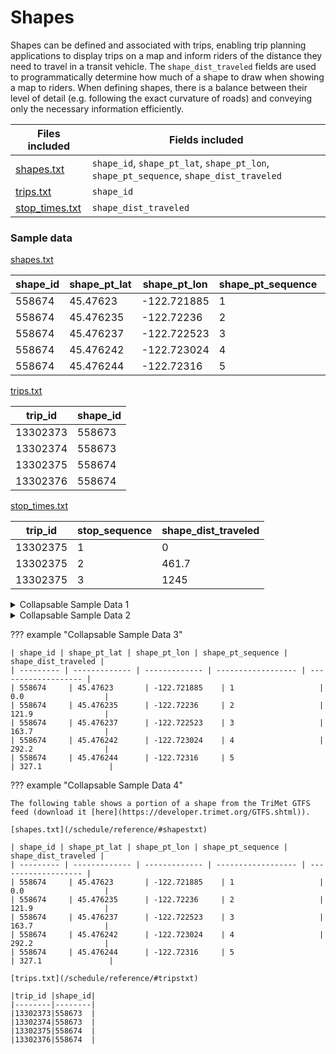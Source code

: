# Shapes
Shapes can be defined and associated with trips, enabling trip planning applications to display trips on a map and inform riders of the distance they need to travel in a transit vehicle. The `shape_dist_traveled` fields are used to programmatically determine how much of a shape to draw when showing a map to riders.
When defining shapes, there is a balance between their level of detail (e.g. following the exact curvature of roads) and conveying only the necessary information efficiently.

|Files included                             |Fields included            |
|----------------------------------|-------------------|
|[shapes.txt](/schedule/reference/#shapestxt)                        |`shape_id`, `shape_pt_lat`, `shape_pt_lon`, `shape_pt_sequence`, `shape_dist_traveled`           |
|[trips.txt](/schedule/reference/#tripstxt)                         |`shape_id`           |
|[stop_times.txt](/schedule/reference/#stop_timestxt)                    |`shape_dist_traveled`|

### Sample data
[shapes.txt](/schedule/reference/#shapestxt)

| shape_id | shape_pt_lat | shape_pt_lon | shape_pt_sequence | shape_dist_traveled |
| --------- | ------------- | ------------- | ------------------ | ------------------- |
| 558674     | 45.47623       | -122.721885    | 1                   | 0.0                  |
| 558674     | 45.476235      | -122.72236     | 2                   | 121.9                |
| 558674     | 45.476237      | -122.722523    | 3                   | 163.7                |
| 558674     | 45.476242      | -122.723024    | 4                   | 292.2                |
| 558674     | 45.476244      | -122.72316     | 5                    | 327.1               |

[trips.txt](/schedule/reference/#tripstxt)

|trip_id |shape_id|
|--------|--------|
|13302373|558673  |
|13302374|558673  |
|13302375|558674  |
|13302376|558674  |

[stop_times.txt](/schedule/reference/#stop_timestxt)

|trip_id |stop_sequence|shape_dist_traveled|
|--------|-------------|-------------------|
|13302375|1            |0                  |
|13302375|2            |461.7              |
|13302375|3            |1245               |

<details><summary>Collapsable Sample Data 1</summary>
    
The following table shows a portion of a shape from the TriMet GTFS feed (download it [here](https://developer.trimet.org/GTFS.shtml)).

[shapes.txt](/schedule/reference/#shapestxt)

| shape_id | shape_pt_lat | shape_pt_lon | shape_pt_sequence | shape_dist_traveled |
| --------- | ------------- | ------------- | ------------------ | ------------------- |
| 558674     | 45.47623       | -122.721885    | 1                   | 0.0                  |
| 558674     | 45.476235      | -122.72236     | 2                   | 121.9                |
| 558674     | 45.476237      | -122.722523    | 3                   | 163.7                |
| 558674     | 45.476242      | -122.723024    | 4                   | 292.2                |
| 558674     | 45.476244      | -122.72316     | 5                    | 327.1               |

</details>

<details><summary>Collapsable Sample Data 2</summary>

<p style="font-size:16px">
The following table shows a portion of a shape from the TriMet GTFS feed (download it <a href="https://developer.trimet.org/GTFS.shtml">here</a>). <br><br>

<a href="https://staging.gtfs.org/documentation/schedule/reference/#shapestxt">shapes.txt</a> <br>
</p>

<table>
  <tr>
    <th>shape_id</td>
    <th>shape_pt_lat</td>
    <th>shape_pt_lon</td>
    <th>shape_pt_sequence</td>
    <th>shape_dist_traveled</td>
  </tr>
  <tr>
    <td>558674</td>
    <td>45.47623</td>
    <td>-122.721885</td>
    <td>1</td>
    <td>0.0</td>
  </tr>
  <tr>
    <td>558674</td>
    <td>45.476235</td>
    <td>-122.72236</td>
    <td>2</td>
    <td>121.0</td>
  </tr>
</table>

</details>

??? example "Collapsable Sample Data 3"

    | shape_id | shape_pt_lat | shape_pt_lon | shape_pt_sequence | shape_dist_traveled |
    | --------- | ------------- | ------------- | ------------------ | ------------------- |
    | 558674     | 45.47623       | -122.721885    | 1                   | 0.0                  |
    | 558674     | 45.476235      | -122.72236     | 2                   | 121.9                |
    | 558674     | 45.476237      | -122.722523    | 3                   | 163.7                |
    | 558674     | 45.476242      | -122.723024    | 4                   | 292.2                |
    | 558674     | 45.476244      | -122.72316     | 5                    | 327.1               |

??? example "Collapsable Sample Data 4"

    The following table shows a portion of a shape from the TriMet GTFS feed (download it [here](https://developer.trimet.org/GTFS.shtml)).

    [shapes.txt](/schedule/reference/#shapestxt)

    | shape_id | shape_pt_lat | shape_pt_lon | shape_pt_sequence | shape_dist_traveled |
    | --------- | ------------- | ------------- | ------------------ | ------------------- |
    | 558674     | 45.47623       | -122.721885    | 1                   | 0.0                  |
    | 558674     | 45.476235      | -122.72236     | 2                   | 121.9                |
    | 558674     | 45.476237      | -122.722523    | 3                   | 163.7                |
    | 558674     | 45.476242      | -122.723024    | 4                   | 292.2                |
    | 558674     | 45.476244      | -122.72316     | 5                    | 327.1               |
    
    [trips.txt](/schedule/reference/#tripstxt)
    
    |trip_id |shape_id|
    |--------|--------|
    |13302373|558673  |
    |13302374|558673  |
    |13302375|558674  |
    |13302376|558674  |

